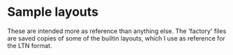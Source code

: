 # Sample layouts

These are intended more as reference than anything else.  The 'factory' files
are saved copies of some of the builtin layouts, which I use as reference for
the LTN format.
